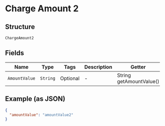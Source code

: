 
# Charge Amount 2

## Structure

`ChargeAmount2`

## Fields

| Name | Type | Tags | Description | Getter | Setter |
|  --- | --- | --- | --- | --- | --- |
| `AmountValue` | `String` | Optional | - | String getAmountValue() | setAmountValue(String amountValue) |

## Example (as JSON)

```json
{
  "amountValue": "amountValue2"
}
```


